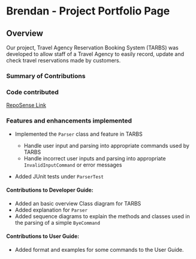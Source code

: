 # Brendan - Project Portfolio Page

## Overview

Our project, Travel Agency Reservation Booking System (TARBS) was developed to allow staff of a Travel Agency to easily record, update and check travel reservations made by customers.

### Summary of Contributions

### Code contributed

[RepoSense Link](https://nus-cs2113-ay2122s2.github.io/tp-dashboard/?search=&sort=groupTitle&sortWithin=title&timeframe=commit&mergegroup=&groupSelect=groupByRepos&breakdown=true&checkedFileTypes=docs~functional-code~test-code~other&since=2022-02-18&tabOpen=true&tabType=authorship&tabAuthor=bbawj&tabRepo=AY2122S2-CS2113-F10-3%2Ftp%5Bmaster%5D&authorshipIsMergeGroup=false&authorshipFileTypes=docs~functional-code~test-code~other&authorshipIsBinaryFileTypeChecked=false)

### Features and enhancements implemented

- Implemented the `Parser` class and feature in TARBS

  - Handle user input and parsing into appropriate commands used by TARBS
  - Handle incorrect user inputs and parsing into appropriate `InvalidInputCommand` or error messages

- Added JUnit tests under `ParserTest`

#### Contributions to Developer Guide:

- Added an basic overview Class diagram for TARBS
- Added explanation for `Parser`
- Added sequence diagrams to explain the methods and classes used in the parsing of a simple `ByeCommand`

#### Contributions to User Guide:

- Added format and examples for some commands to the User Guide.
